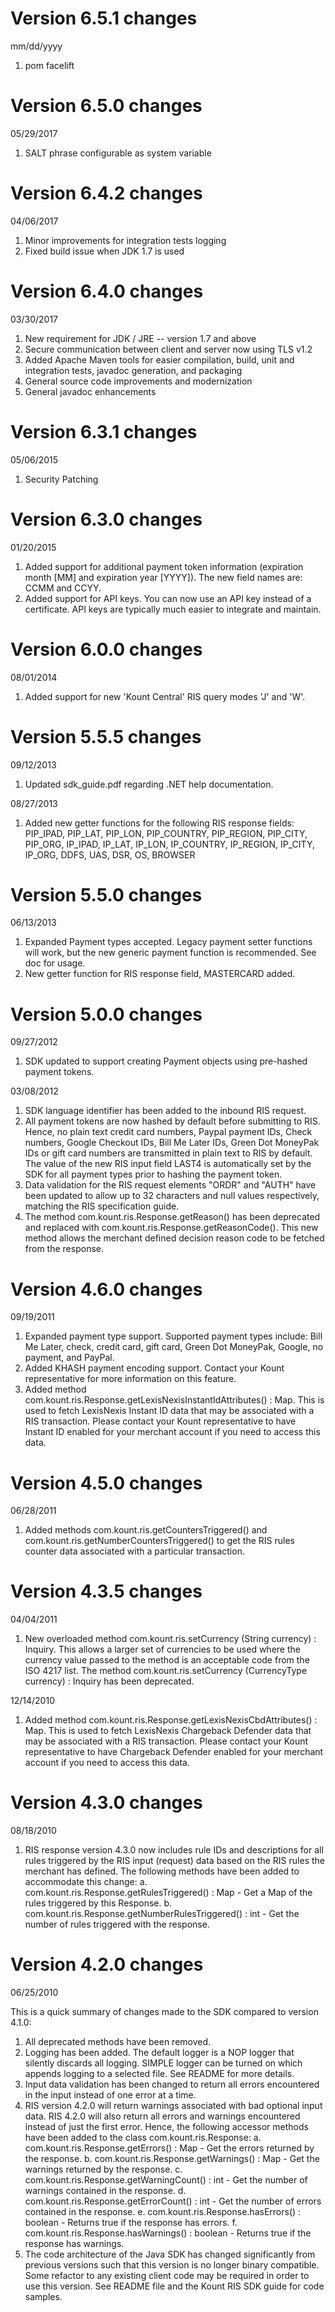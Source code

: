 Version 6.5.1 changes
=====================
mm/dd/yyyy

1. pom facelift

Version 6.5.0 changes
=====================
05/29/2017

1. SALT phrase configurable as system variable

Version 6.4.2 changes
=====================
04/06/2017

1. Minor improvements for integration tests logging
2. Fixed build issue when JDK 1.7 is used

Version 6.4.0 changes
=====================
03/30/2017

1. New requirement for JDK / JRE -- version 1.7 and above 
2. Secure communication between client and server now using TLS v1.2
3. Added Apache Maven tools for easier compilation, build, unit and integration
    tests, javadoc generation, and packaging
4. General source code improvements and modernization
5. General javadoc enhancements

Version 6.3.1 changes
=====================
05/06/2015

1. Security Patching

Version 6.3.0 changes
=====================
01/20/2015

1. Added support for additional payment token information (expiration month [MM]
    and expiration year [YYYY]).  The new field names are: CCMM and CCYY.
2. Added support for API keys.  You can now use an API key instead of a
    certificate.  API keys are typically much easier to integrate and maintain.


Version 6.0.0 changes
=====================
08/01/2014

1. Added support for new 'Kount Central' RIS query modes 'J' and 'W'.


Version 5.5.5 changes
=====================
09/12/2013

1. Updated sdk_guide.pdf regarding .NET help documentation.

08/27/2013

1. Added new getter functions for the following RIS response fields:
    PIP_IPAD, PIP_LAT, PIP_LON, PIP_COUNTRY, PIP_REGION, PIP_CITY, PIP_ORG,
    IP_IPAD, IP_LAT, IP_LON, IP_COUNTRY, IP_REGION, IP_CITY, IP_ORG, DDFS,
    UAS, DSR, OS, BROWSER

Version 5.5.0 changes
=====================
06/13/2013

1. Expanded Payment types accepted. Legacy payment setter functions will work,
    but the new generic payment function is recommended. See doc for usage.
2. New getter function for RIS response field, MASTERCARD added.

Version 5.0.0 changes
=====================
09/27/2012

1. SDK updated to support creating Payment objects using pre-hashed payment
    tokens.

03/08/2012

1. SDK language identifier has been added to the inbound RIS request.
2. All payment tokens are now hashed by default before submitting to RIS. Hence,
    no plain text credit card numbers, Paypal payment IDs, Check numbers, Google
    Checkout IDs, Bill Me Later IDs, Green Dot MoneyPak IDs or gift card numbers
    are transmitted in plain text to RIS by default. The value of the new RIS
    input field LAST4 is automatically set by the SDK for all payment types
    prior to hashing the payment token.
3. Data validation for the RIS request elements "ORDR" and "AUTH" have been
    updated to allow up to 32 characters and null values respectively, matching
    the RIS specification guide.
4. The method com.kount.ris.Response.getReason() has been deprecated and
    replaced with com.kount.ris.Response.getReasonCode(). This new method
    allows the merchant defined decision reason code to be fetched from the
    response.

Version 4.6.0 changes
=====================
09/19/2011

1. Expanded payment type support. Supported payment types include: Bill Me
    Later, check, credit card, gift card, Green Dot MoneyPak, Google, no
    payment, and PayPal.
2. Added KHASH payment encoding support. Contact your Kount representative for
    more information on this feature.
3. Added method com.kount.ris.Response.getLexisNexisInstantIdAttributes() : Map.
    This is used to fetch LexisNexis Instant ID data that may be associated
    with a RIS transaction. Please contact your Kount representative to have
    Instant ID enabled for your merchant account if you need to access this
    data.

Version 4.5.0 changes
=====================
06/28/2011

1. Added methods com.kount.ris.getCountersTriggered() and
    com.kount.ris.getNumberCountersTriggered() to get the RIS rules
    counter data associated with a particular transaction.

Version 4.3.5 changes
=====================
04/04/2011

1. New overloaded method com.kount.ris.setCurrency (String currency) : Inquiry.
    This allows a larger set of currencies to be used where the currency value
    passed to the method is an acceptable code from the ISO 4217 list. The
    method com.kount.ris.setCurrency (CurrencyType currency) : Inquiry has been
    deprecated.

12/14/2010

1. Added method com.kount.ris.Response.getLexisNexisCbdAttributes() : Map. This
    is used to fetch LexisNexis Chargeback Defender data that may be associated
    with a RIS transaction. Please contact your Kount representative to have
    Chargeback Defender enabled for your merchant account if you need to access
    this data.

Version 4.3.0 changes
=====================
08/18/2010

1. RIS response version 4.3.0 now includes rule IDs and descriptions for all
    rules triggered by the RIS input (request) data based on the RIS rules the
    merchant has defined. The following methods have been added to accommodate
    this change:
    a. com.kount.ris.Response.getRulesTriggered() : Map - Get a Map of the rules
        triggered by this Response.
    b. com.kount.ris.Response.getNumberRulesTriggered() : int - Get the number
        of rules triggered with the response.

Version 4.2.0 changes
=====================
06/25/2010

This is a quick summary of changes made to the SDK compared to version 4.1.0:

1. All deprecated methods have been removed.
2. Logging has been added. The default logger is a NOP logger that silently
    discards all logging. SIMPLE logger can be turned on which appends logging
    to a selected file. See README for more details.
3. Input data validation has been changed to return all errors encountered in
    the input instead of one error at a time.
4. RIS version 4.2.0 will return warnings associated with bad optional input
    data. RIS 4.2.0 will also return all errors and warnings encountered instead
    of just the first error. Hence, the following accessor methods have been
    added to the class com.kount.ris.Response:
    a. com.kount.ris.Response.getErrors() : Map - Get the errors returned by the
        response.
    b. com.kount.ris.Response.getWarnings() : Map - Get the warnings returned by
        the response.
    c. com.kount.ris.Response.getWarningCount() : int - Get the number of
        warnings contained in the response.
    d. com.kount.ris.Response.getErrorCount() : int - Get the number of errors
        contained in the response.
    e. com.kount.ris.Response.hasErrors() : boolean - Returns true if the
        response has errors.
    f. com.kount.ris.Response.hasWarnings() : boolean - Returns true if the
        response has warnings.
5. The code architecture of the Java SDK has changed significantly from previous
   versions such that this version is no longer binary compatible. Some refactor
   to any existing client code may be required in order to use this version. See
   README file and the Kount RIS SDK guide for code samples.
